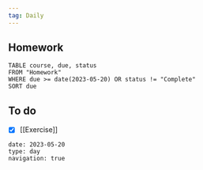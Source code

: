 ```yaml
---
tag: Daily
---
```

## Homework
```dataview
TABLE course, due, status
FROM "Homework" 
WHERE due >= date(2023-05-20) OR status != "Complete"
SORT due
```

## To do
- [x] [[Exercise]]
```gEvent
date: 2023-05-20
type: day
navigation: true
```